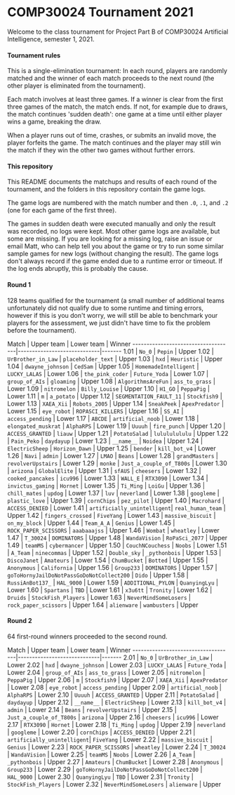 COMP30024 Tournament 2021
=========================

Welcome to the class tournament for Project Part B of COMP30024 Artificial
Intelligence, semester 1, 2021.

#### Tournament rules

This is a single-elimination tournament: In each round, players are randomly
matched and the winner of each match proceeds to the next round (the other
player is eliminated from the tournament).

Each match involves at least three games. If a winner is clear from the first
three games of the match, the match ends. If not, for example due to draws,
the match continues 'sudden death': one game at a time until either player
wins a game, breaking the draw.

When a player runs out of time, crashes, or submits an invalid move, the
player forfeits the game. The match continues and the player may still win
the match if they win the other two games without further errors.

#### This repository

This README documents the matchups and results of each round of the
tournament, and the folders in this repository contain the game logs.

The game logs are numbered with the match number and then `.0`, `.1`, and
`.2` (one for each game of the first three).

The games in sudden death were executed manually and only the result was
recorded, no logs were kept. Most other game logs are available, but some
are missing. If you are looking for a missing log, raise an issue or email
Matt, who can help tell you about the game or try to run some similar
sample games for new logs (without changing the result). The game logs don't
always record if the game ended due to a runtime error or timeout. If the
log ends abruptly, this is probably the cause.

#### Round 1

128 teams qualified for the tournament (a small number of additional teams
unfortunately did not qualify due to some runtime and timing errors, however
if this is you don't worry, we will still be able to benchmark your players
for the assessment, we just didn't have time to fix the problem before the
tournament).

Match | Upper team                  | Lower team                  | Winner
------------------------------------|-----------------------------|-------
1.01  | `No_0`                      |  `Pepin`                    | Upper
1.02  | `UrBrother_in_Law`          |  `placeholder_text`         | Upper
1.03  | `hxd`                       |  `Heuristic`                | Upper
1.04  | `dwayne_johnson`            |  `CedSam`                   | Upper
1.05  | `HomemadeIntelligent`       |  `LUCKY_LALAS`              | Lower
1.06  | `the_pink_coder`            |  `Future_Yoda`              | Lower
1.07  | `group_of_AIs`              |  `gloaming`                 | Upper
1.08  | `AlgorithmsAreFun`          |  `ass_to_grass`             | Lower
1.09  | `nitromelon`                |  `Billy_Louise`             | Upper
1.10  | `H1_GO`                     |  `PeppaPig`                 | Lower
1.11  | `m`                         |  `a_potato`                 | Upper
1.12  | `SEGMENTATION_FAULT_11`     |  `Stockfish9`               | Lower
1.13  | `XAEA_Xii`                  |  `Robots_2005`              | Upper
1.14  | `SneakPeek`                 |  `ApexPredator`             | Lower
1.15  | `eye_robot`                 |  `ROPASCI_KILLERS`          | Upper
1.16  | `SS_AI`                     |  `access_pending`           | Lower
1.17  | `ABCDE`                     |  `artificial_noob`          | Lower
1.18  | `elongated_muskrat`         |  `AlphaRPS`                 | Lower
1.19  | `Uuuuh`                     |  `fire_punch`               | Upper
1.20  | `ACCESS_GRANTED`            |  `liauw`                    | Upper
1.21  | `PotatoSalad`               |  `lulululululu`             | Upper
1.22  | `Pain_Peko`                 |  `daydayup`                 | Lower
1.23  | `__name__`                  |  `Noidea`                   | Upper
1.24  | `ElectricSheep`             |  `Horizon_Dawn`             | Upper
1.25  | `bender`                    |  `kill_bot_v4`              | Lower
1.26  | `Navi`                      |  `admin`                    | Lower
1.27  | `LMAO`                      |  `Beans`                    | Lower
1.28  | `grandMasters`              |  `revolverUpstairs`         | Lower
1.29  | `monke`                     |  `Just_a_couple_of_T800s`   | Lower
1.30  | `arizona`                   |  `GlobalElite`              | Upper
1.31  | `sfAUS`                     |  `cheesers`                 | Lower
1.32  | `cooked_pancakes`           |  `icu996`                   | Lower
1.33  | `WALL_E`                    |  `RTX3090`                  | Lower
1.34  | `invictus_gaming`           |  `Hornet`                   | Lower
1.35  | `Ti_Ming`                   |  `LoiGu`                    | Upper
1.36  | `chill_mates`               |  `updog`                    | Lower
1.37  | `luv`                       |  `neverland`                | Lower
1.38  | `googleme`                  |  `plastic_love`             | Upper
1.39  | `cornChips`                 |  `pez_pilot`                | Upper
1.40  | `Macrohard`                 |  `ACCESS_DENIED`            | Lower
1.41  | `artificially_unintelligent`|  `real_human_team`          | Upper
1.42  | `fingers_crossed`           |  `FiveYang`                 | Lower
1.43  | `massive_biscuit`           |  `on_my_block`              | Upper
1.44  | `Team_A_A`                  |  `Genius`                   | Lower
1.45  | `ROCK_PAPER_SCISSORS`       |  `aaabaaajss`               | Upper
1.46  | `Wombat`                    |  `wheatley`                 | Lower
1.47  | `T_30024`                   |  `DOMINATORS`               | Upper
1.48  | `WandaVision`               |  `RoPaSci_2077`             | Upper
1.49  | `teamMS`                    |  `cybermancer`              | Upper
1.50  | `CouchNCouchess`            |  `Noobs`                    | Lower
1.51  | `A_Team`                    |  `ninecommas`               | Upper
1.52  | `Double_sky`                |  `_pythonbois`              | Upper
1.53  | `DiscoJanet`                |  `Amateurs`                 | Lower
1.54  | `ChumBucket`                |  `Botted`                   | Upper
1.55  | `Anonymous`                 |  `California`               | Upper
1.56  | `Group233`                  |  `DOMINATORS`               | Upper
1.57  | `goToHornyJailDoNotPassGoDoNotCollect200`  |  `Dido`      | Upper
1.58  | `RussiAnBot137_`            |  `HAL_9000`                 | Lower
1.59  | `ADDITIONAL_PYLON`          |  `QuanyingLyu`              | Lower
1.60  | `Spartans`                  |  `TBD`                      | Lower
1.61  | `x3u6tt`                    |  `Tronity`                  | Lower
1.62  | `Druids`                    |  `StockFish_Players`        | Lower
1.63  | `NeverMindSomeLosers`       |  `rock_paper_scissors`      | Upper
1.64  | `alienware`                 |  `wambusters`               | Upper

#### Round 2

64 first-round winners proceeded to the second round.

Match | Upper team                  | Lower team                  | Winner
------------------------------------|-----------------------------|-------
2.01  | `No_0`                      | `UrBrother_in_Law`          | Lower
2.02  | `hxd`                       | `dwayne_johnson`            | Lower
2.03  | `LUCKY_LALAS`               | `Future_Yoda`               | Lower
2.04  | `group_of_AIs`              | `ass_to_grass`              | Lower
2.05  | `nitromelon`                | `PeppaPig`                  | Upper
2.06  | `m`                         | `Stockfish9`                | Upper
2.07  | `XAEA_Xii`                  | `ApexPredator`              | Lower
2.08  | `eye_robot`                 | `access_pending`            | Upper
2.09  | `artificial_noob`           | `AlphaRPS`                  | Lower
2.10  | `Uuuuh`                     | `ACCESS_GRANTED`            | Upper
2.11  | `PotatoSalad`               | `daydayup`                  | Upper
2.12  | `__name__`                  | `ElectricSheep`             | Lower
2.13  | `kill_bot_v4`               | `admin`                     | Lower
2.14  | `Beans`                     | `revolverUpstairs`          | Upper
2.15  | `Just_a_couple_of_T800s`    | `arizona`                   | Upper
2.16  | `cheesers`                  | `icu996`                    | Lower
2.17  | `RTX3090`                   | `Hornet`                    | Lower
2.18  | `Ti_Ming`                   | `updog`                     | Upper
2.19  | `neverland`                 | `googleme`                  | Lower
2.20  | `cornChips`                 | `ACCESS_DENIED`             | Upper
2.21  | `artificially_unintelligent`| `FiveYang`                  | Lower
2.22  | `massive_biscuit`           | `Genius`                    | Lower
2.23  | `ROCK_PAPER_SCISSORS`       | `wheatley`                  | Lower
2.24  | `T_30024`                   | `WandaVision`               | Lower
2.25  | `teamMS`                    | `Noobs`                     | Lower
2.26  | `A_Team`                    | `_pythonbois`               | Upper
2.27  | `Amateurs`                  | `ChumBucket`                | Lower
2.28  | `Anonymous`                 | `Group233`                  | Lower
2.29  | `goToHornyJailDoNotPassGoDoNotCollect200` | `HAL_9000`    | Lower
2.30  | `QuanyingLyu`               | `TBD`                       | Lower
2.31  | `Tronity`                   | `StockFish_Players`         | Lower
2.32  | `NeverMindSomeLosers`       | `alienware`                 | Upper

